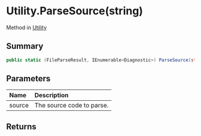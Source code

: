 # Utility.ParseSource(string)

Method in [Utility](/api/csharp/yarn.compiler.utility.md)

## Summary



```csharp
public static (FileParseResult, IEnumerable<Diagnostic>) ParseSource(string source)
```

## Parameters

|Name|Description|
|:---|:---|
|source|The source code to parse.|

## Returns



